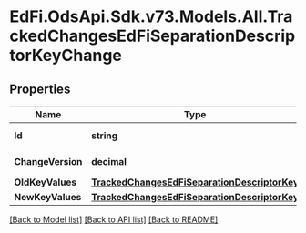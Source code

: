 # EdFi.OdsApi.Sdk.v73.Models.All.TrackedChangesEdFiSeparationDescriptorKeyChange

## Properties

Name | Type | Description | Notes
------------ | ------------- | ------------- | -------------
**Id** | **string** | Resource identifier | [optional] 
**ChangeVersion** | **decimal** | Change version | [optional] 
**OldKeyValues** | [**TrackedChangesEdFiSeparationDescriptorKey**](TrackedChangesEdFiSeparationDescriptorKey.md) |  | [optional] 
**NewKeyValues** | [**TrackedChangesEdFiSeparationDescriptorKey**](TrackedChangesEdFiSeparationDescriptorKey.md) |  | [optional] 

[[Back to Model list]](../../README.md#documentation-for-models) [[Back to API list]](../../README.md#documentation-for-api-endpoints) [[Back to README]](../../README.md)

